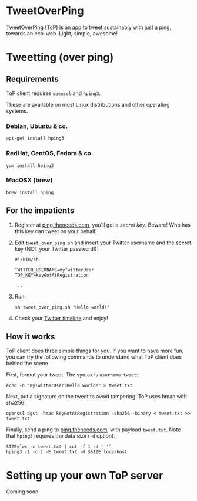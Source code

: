TweetOverPing
=============

[TweetOverPing](http://ping.theneeds.com/)
(ToP) is an app to tweet sustainably with just a ping, 
towards an eco-web. Light, simple, awesome!


Tweetting (over ping)
=====================

## Requirements

ToP client requires `openssl` and `hping3`.

These are available on most Linux distributions and other operating systems.

### Debian, Ubuntu & co.

    apt-get install hping3
    
### RedHat, CentOS, Fedora & co.

    yum install hping3

### MacOSX (brew)

    brew install hping


For the impatients
------------------

1. Register at [ping.theneeds.com](http://ping.theneeds.com), you'll get a _secret key_. Beware! Who has this key can tweet on your behalf.
1. Edit `tweet_over_ping.sh` and insert your Twitter username and the secret key (NOT your Twitter password!):

    ```
    #!/bin/sh
    
    TWITTER_USERNAME=myTwitterUser
    TOP_KEY=keyGotAtRegistration
    
    ...
    ```
    
1. Run:

    ```
    sh tweet_over_ping.sh "Hello world!"
    ```
    
1. Check your [Twitter timeline](https://twitter.com/) and enjoy!


How it works
------------

ToP client does three simple things for you. 
If you want to have more fun, you can try the following commands to understand what ToP client does behind the scene.

First, format your tweet. The syntax is `username:tweet`:
```
echo -n "myTwitterUser:Hello world!" > tweet.txt
```

Next, put a signature on the tweet to avoid tampering. ToP uses hmac with sha256:
```
openssl dgst -hmac keyGotAtRegistration -sha256 -binary < tweet.txt >> tweet.txt
```

Finally, send a ping to [ping.theneeds.com](http://ping.theneeds.com), with payload `tweet.txt`. Note that `hping3` requires the data size (`-d` option).
```
SIZE=`wc -c tweet.txt | cut -f 1 -d ' '`
hping3 -1 -c 1 -E tweet.txt -d $SIZE localhost
```

Setting up your own ToP server
==============================

Coming soon


